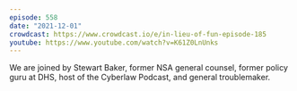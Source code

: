 ```yaml
---
episode: 558
date: "2021-12-01"
crowdcast: https://www.crowdcast.io/e/in-lieu-of-fun-episode-185
youtube: https://www.youtube.com/watch?v=K61Z0LnUnks
---
```

We are joined by Stewart Baker, former NSA general counsel, former policy guru at DHS, host of the Cyberlaw Podcast, and general troublemaker.
